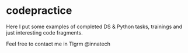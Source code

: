 
# codepractice
Here I put some examples of completed DS & Python tasks, trainings and just interesting code fragments.
<break>
  
Feel free to contact me in Tlgrm @innatech
